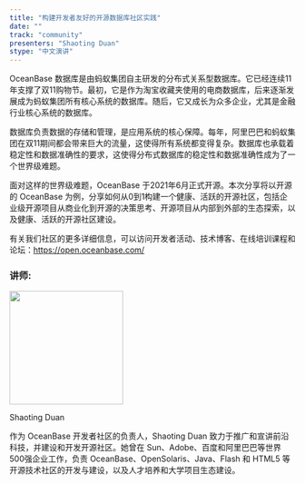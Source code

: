 ```yaml
---
title: "构建开发者友好的开源数据库社区实践"
date: ""
track: "community"
presenters: "Shaoting Duan"
stype: "中文演讲"
---
```


OceanBase 数据库是由蚂蚁集团自主研发的分布式关系型数据库。它已经连续11年支撑了双11购物节。最初，它是作为淘宝收藏夹使用的电商数据库，后来逐渐发展成为蚂蚁集团所有核心系统的数据库。随后，它又成长为众多企业，尤其是金融行业核心系统的数据库。

数据库负责数据的存储和管理，是应用系统的核心保障。每年，阿里巴巴和蚂蚁集团在双11期间都会带来巨大的流量，这使得所有系统都变得复杂。数据库也承载着稳定性和数据准确性的要求，这使得分布式数据库的稳定性和数据准确性成为了一个世界级难题。

面对这样的世界级难题，OceanBase 于2021年6月正式开源。本次分享将以开源的 OceanBase 为例，分享如何从0到1构建一个健康、活跃的开源社区，包括企业级开源项目从商业化到开源的决策思考、开源项目从内部到外部的生态探索，以及健康、活跃的开源社区建设。

有关我们社区的更多详细信息，可以访问开发者活动、技术博客、在线培训课程和论坛：https://open.oceanbase.com/

### 讲师:

<img src="https://sessionize.com/image/ab9e-400o400o1-Dnvu6ddqricK6Mu1ScZ4uf.jpg" width="200" /><br/>

Shaoting Duan

作为 OceanBase 开发者社区的负责人，Shaoting Duan 致力于推广和宣讲前沿科技，并建设和开发开源社区。她曾在 Sun、Adobe、百度和阿里巴巴等世界500强企业工作，负责 OceanBase、OpenSolaris、Java、Flash 和 HTML5 等开源技术社区的开发与建设，以及人才培养和大学项目生态建设。